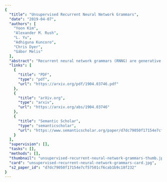 ```yaml
---
{
  "title": "Unsupervised Recurrent Neural Network Grammars",
  "date": "2019-04-07",
  "authors": [
    "Yoon Kim",
    "Alexander M. Rush",
    "L. Yu",
    "Adhiguna Kuncoro",
    "Chris Dyer",
    "Gábor Melis"
  ],
  "abstract": "Recurrent neural network grammars (RNNG) are generative models of language which jointly model syntax and surface structure by incrementally generating a syntax tree and sentence in a top-down, left-to-right order. Supervised RNNGs achieve strong language modeling and parsing performance, but require an annotated corpus of parse trees. In this work, we experiment with unsupervised learning of RNNGs. Since directly marginalizing over the space of latent trees is intractable, we instead apply amortized variational inference. To maximize the evidence lower bound, we develop an inference network parameterized as a neural CRF constituency parser. On language modeling, unsupervised RNNGs perform as well their supervised counterparts on benchmarks in English and Chinese. On constituency grammar induction, they are competitive with recent neural language models that induce tree structures from words through attention mechanisms.",
  "links": [
    {
      "title": "PDF",
      "type": "pdf",
      "url": "https://arxiv.org/pdf/1904.03746.pdf"
    },
    {
      "title": "arXiv.org",
      "type": "arxiv",
      "url": "https://arxiv.org/abs/1904.03746"
    },
    {
      "title": "Semantic Scholar",
      "type": "semanticscholar",
      "url": "https://www.semanticscholar.org/paper/d7dc79050f17154e7cf57501cf6cab1b9c18f232"
    }
  ],
  "supervision": [],
  "tasks": [],
  "methods": [],
  "thumbnail": "unsupervised-recurrent-neural-network-grammars-thumb.jpg",
  "card": "unsupervised-recurrent-neural-network-grammars-card.jpg",
  "s2_paper_id": "d7dc79050f17154e7cf57501cf6cab1b9c18f232"
}
---
```


